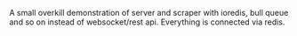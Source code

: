 A small overkill demonstration of server and scraper with ioredis, bull queue and so on instead of websocket/rest api. Everything is connected via redis.